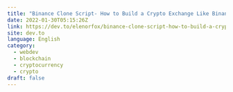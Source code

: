```yaml
---
title: "Binance Clone Script- How to Build a Crypto Exchange Like Binance?"
date: 2022-01-30T05:15:26Z
link: https://dev.to/elenorfox/binance-clone-script-how-to-build-a-crypto-exchange-like-binance-3k03?utm_medium=RSS&utm_source=news.12bit.vn
site: dev.to
language: English
category:
  - webdev
  - blockchain
  - cryptocurrency
  - crypto
draft: false
---
```

